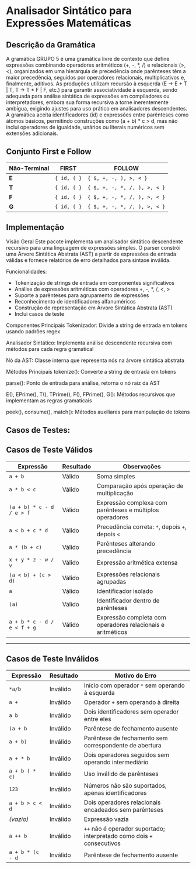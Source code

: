 # Analisador Sintático para Expressões Matemáticas

## Descrição da Gramática
A gramática GRUPO 5 é uma gramática livre de contexto que define expressões combinando operadores aritméticos (+, -, *, /) e relacionais (>, <), organizados em uma hierarquia de precedência onde parênteses têm a maior precedência, seguidos por operadores relacionais, multiplicativos e, finalmente, aditivos. As produções utilizam recursão à esquerda (E → E + T | T, T → T * F | F, etc.) para garantir associatividade à esquerda, sendo adequada para análise sintática de expressões em compiladores ou interpretadores, embora sua forma recursiva a torne inerentemente ambígua, exigindo ajustes para uso prático em analisadores descendentes. A gramática aceita identificadores (id) e expressões entre parênteses como átomos básicos, permitindo construções como (a + b) * c > d, mas não inclui operadores de igualdade, unários ou literais numéricos sem extensões adicionais.

## Conjunto First e Follow

| Não-Terminal | FIRST          | FOLLOW                     |
|--------------|----------------|----------------------------|
| **E**        | `{ id, ( }`    | `{ $, +, -, ), >, < }`     |
| **T**        | `{ id, ( }`    | `{ $, +, -, *, /, ), >, < }`|
| **F**        | `{ id, ( }`    | `{ $, +, -, *, /, ), >, < }`|
| **G**        | `{ id, ( }`    | `{ $, +, -, *, /, ), >, < }`|



## Implementação
Visão Geral
Este pacote implementa um analisador sintático descendente recursivo para uma linguagem de expressões simples. O parser constrói uma Árvore Sintática Abstrata (AST) a partir de expressões de entrada válidas e fornece relatórios de erro detalhados para sintaxe inválida.

Funcionalidades:
- Tokenização de strings de entrada em componentes significativos
- Análise de expressões aritméticas com operadores +, -, *, /, <, >
- Suporte a parênteses para agrupamento de expressões
- Reconhecimento de identificadores alfanuméricos
- Construção de representação em Árvore Sintática Abstrata (AST)
- Inclui casos de teste

Componentes Principais
Tokenizador: Divide a string de entrada em tokens usando padrões regex

Analisador Sintático: Implementa análise descendente recursiva com métodos para cada regra gramatical

Nó da AST: Classe interna que representa nós na árvore sintática abstrata

Métodos Principais
tokenize(): Converte a string de entrada em tokens

parse(): Ponto de entrada para análise, retorna o nó raiz da AST

E(), EPrime(), T(), TPrime(), F(), FPrime(), G(): Métodos recursivos que implementam as regras gramaticais

peek(), consume(), match(): Métodos auxiliares para manipulação de tokens

## Casos de Testes:

##  Casos de Teste Válidos 
| Expressão                            | Resultado  | Observações                                                                 |
|-------------------------------------|------------|------------------------------------------------------------------------------|
| `a + b`                             | Válido  | Soma simples                                                                 |
| `a * b < c`                         | Válido  | Comparação após operação de multiplicação                                    |
| `(a + b) * c - d / e > f`           | Válido  | Expressão complexa com parênteses e múltiplos operadores                     |
| `a < b + c * d`                     | Válido  | Precedência correta: `*`, depois `+`, depois `<`                             |
| `a * (b + c)`                       | Válido  | Parênteses alterando precedência                                             |
| `x + y * z - w / v`                 | Válido  | Expressão aritmética extensa                                                 |
| `(a < b) + (c > d)`                 | Válido  | Expressões relacionais agrupadas                                             |
| `a`                                 | Válido  | Identificador isolado                                                        |
| `(a)`                               | Válido  | Identificador dentro de parênteses                                           |
| `a + b * c - d / e < f + g`         | Válido  | Expressão completa com operadores relacionais e aritméticos                  |

---

## Casos de Teste Inválidos 

| Expressão                            | Resultado   | Motivo do Erro                                                               |
|-------------------------------------|-------------|------------------------------------------------------------------------------|
| `*a/b`                              | Inválido | Início com operador `*` sem operando à esquerda                              |
| `a +`                               | Inválido | Operador `+` sem operando à direita                                          |
| `a b`                               | Inválido | Dois identificadores sem operador entre eles                                |
| `(a + b`                            | Inválido | Parêntese de fechamento ausente                                              |
| `a + b)`                            | Inválido | Parêntese de fechamento sem correspondente de abertura                       |
| `a + * b`                           | Inválido | Dois operadores seguidos sem operando intermediário                          |
| `a + b ( * c)`                      | Inválido | Uso inválido de parênteses                                                   |
| `123`                               | Inválido | Números não são suportados, apenas identificadores                           |
| `a + b > c < d`                     | Inválido | Dois operadores relacionais encadeados sem parênteses                        |
| *(vazio)*                           | Inválido | Expressão vazia                                                              |
| `a ++ b`                            | Inválido | `++` não é operador suportado; interpretado como dois `+` consecutivos       |
| `a + b * (c - d`                    | Inválido | Parêntese de fechamento ausente                                              |
